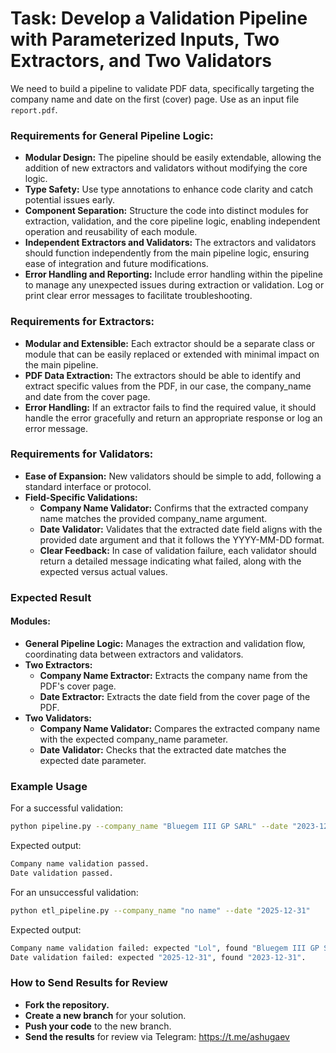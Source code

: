 # Task: Develop a Validation Pipeline with Parameterized Inputs, Two Extractors, and Two Validators

We need to build a pipeline to validate PDF data, specifically targeting the company name and date on the first (cover) page. Use as an input file `report.pdf`.

### Requirements for General Pipeline Logic:
- **Modular Design:** The pipeline should be easily extendable, allowing the addition of new extractors and validators without modifying the core logic.
- **Type Safety:** Use type annotations to enhance code clarity and catch potential issues early.
- **Component Separation:** Structure the code into distinct modules for extraction, validation, and the core pipeline logic, enabling independent operation and reusability of each module.
- **Independent Extractors and Validators:** The extractors and validators should function independently from the main pipeline logic, ensuring ease of integration and future modifications.
- **Error Handling and Reporting:** Include error handling within the pipeline to manage any unexpected issues during extraction or validation. Log or print clear error messages to facilitate troubleshooting.

### Requirements for Extractors:
- **Modular and Extensible:** Each extractor should be a separate class or module that can be easily replaced or extended with minimal impact on the main pipeline.
- **PDF Data Extraction:** The extractors should be able to identify and extract specific values from the PDF, in our case, the company_name and date from the cover page.
- **Error Handling:** If an extractor fails to find the required value, it should handle the error gracefully and return an appropriate response or log an error message.

### Requirements for Validators:
- **Ease of Expansion:** New validators should be simple to add, following a standard interface or protocol.
- **Field-Specific Validations:**
  - **Company Name Validator:** Confirms that the extracted company name matches the provided company_name argument.
  - **Date Validator:** Validates that the extracted date field aligns with the provided date argument and that it follows the YYYY-MM-DD format.
  - **Clear Feedback:** In case of validation failure, each validator should return a detailed message indicating what failed, along with the expected versus actual values.

### Expected Result
#### Modules:
- **General Pipeline Logic:** Manages the extraction and validation flow, coordinating data between extractors and validators.
- **Two Extractors:**
  - **Company Name Extractor:** Extracts the company name from the PDF's cover page.
  - **Date Extractor:** Extracts the date field from the cover page of the PDF.
- **Two Validators:**
  - **Company Name Validator:** Compares the extracted company name with the expected company_name parameter.
  - **Date Validator:** Checks that the extracted date matches the expected date parameter.

### Example Usage
For a successful validation:
```bash
python pipeline.py --company_name "Bluegem III GP SARL" --date "2023-12-31"
```
Expected output:
```bash
Company name validation passed.
Date validation passed.
```

For an unsuccessful validation:
```bash
python etl_pipeline.py --company_name "no name" --date "2025-12-31"
```
Expected output:
```bash
Company name validation failed: expected "Lol", found "Bluegem III GP SARL".
Date validation failed: expected "2025-12-31", found "2023-12-31".
```

### How to Send Results for Review
- **Fork the repository.**
- **Create a new branch** for your solution.
- **Push your code** to the new branch.
- **Send the results** for review via Telegram: https://t.me/ashugaev